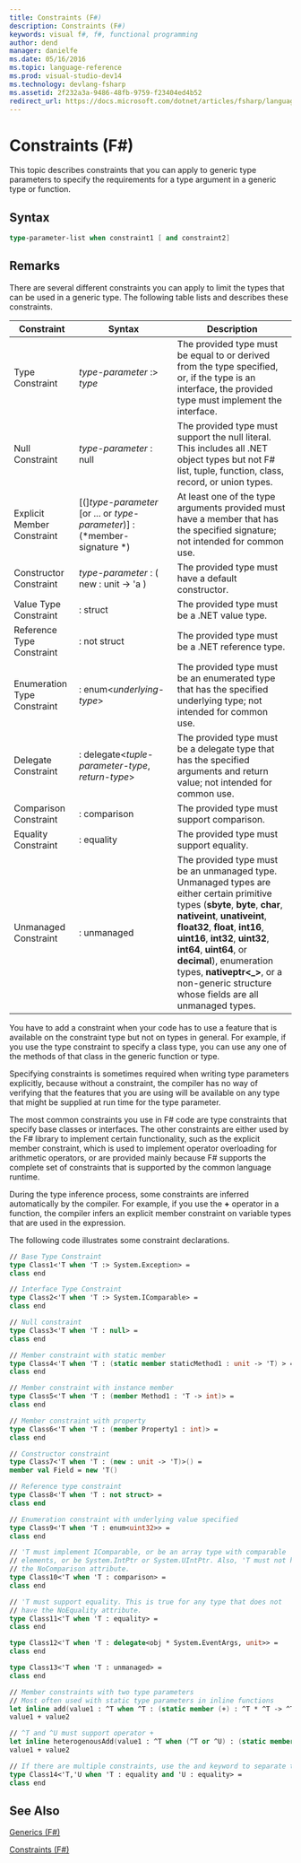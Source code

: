 ```yaml
---
title: Constraints (F#)
description: Constraints (F#)
keywords: visual f#, f#, functional programming
author: dend
manager: danielfe
ms.date: 05/16/2016
ms.topic: language-reference
ms.prod: visual-studio-dev14
ms.technology: devlang-fsharp
ms.assetid: 2f232a3a-9486-48fb-9759-f23404ed4b52
redirect_url: https://docs.microsoft.com/dotnet/articles/fsharp/language-reference/generics/constraints 
---
```


# Constraints (F#)

This topic describes constraints that you can apply to generic type parameters to specify the requirements for a type argument in a generic type or function.


## Syntax

```fsharp
type-parameter-list when constraint1 [ and constraint2]
```

## Remarks
There are several different constraints you can apply to limit the types that can be used in a generic type. The following table lists and describes these constraints.



|         Constraint          |                                         Syntax                                          |                                                                                                                                                                                                                                                                                         Description                                                                                                                                                                                                                                                                                         |
|-----------------------------|-----------------------------------------------------------------------------------------|---------------------------------------------------------------------------------------------------------------------------------------------------------------------------------------------------------------------------------------------------------------------------------------------------------------------------------------------------------------------------------------------------------------------------------------------------------------------------------------------------------------------------------------------------------------------------------------------|
|       Type Constraint       |                       <em>type-parameter</em> :&gt; <em>type</em>                       |                                                                                                                                                                                                                   The provided type must be equal to or derived from the type specified, or, if the type is an interface, the provided type must implement the interface.                                                                                                                                                                                                                   |
|       Null Constraint       |                             <em>type-parameter</em> : null                              |                                                                                                                                                                                                                    The provided type must support the null literal. This includes all .NET object types but not F# list, tuple, function, class, record, or union types.                                                                                                                                                                                                                    |
| Explicit Member Constraint  | [(]<em>type-parameter</em> [or ... or <em>type-parameter</em>)] : (*member-signature *) |                                                                                                                                                                                                                                At least one of the type arguments provided must have a member that has the specified signature; not intended for common use.                                                                                                                                                                                                                                |
|   Constructor Constraint    |                    <em>type-parameter</em> : ( new : unit -&gt; 'a )                    |                                                                                                                                                                                                                                                                     The provided type must have a default constructor.                                                                                                                                                                                                                                                                      |
|    Value Type Constraint    |                                        : struct                                         |                                                                                                                                                                                                                                                                        The provided type must be a .NET value type.                                                                                                                                                                                                                                                                         |
|  Reference Type Constraint  |                                      : not struct                                       |                                                                                                                                                                                                                                                                      The provided type must be a .NET reference type.                                                                                                                                                                                                                                                                       |
| Enumeration Type Constraint |                         : enum&lt;<em>underlying-type</em>&gt;                          |                                                                                                                                                                                                                                      The provided type must be an enumerated type that has the specified underlying type; not intended for common use.                                                                                                                                                                                                                                      |
|     Delegate Constraint     |          : delegate&lt;<em>tuple-parameter-type</em>, <em>return-type</em>&gt;          |                                                                                                                                                                                                                                  The provided type must be a delegate type that has the specified arguments and return value; not intended for common use.                                                                                                                                                                                                                                  |
|    Comparison Constraint    |                                      : comparison                                       |                                                                                                                                                                                                                                                                         The provided type must support comparison.                                                                                                                                                                                                                                                                          |
|     Equality Constraint     |                                       : equality                                        |                                                                                                                                                                                                                                                                          The provided type must support equality.                                                                                                                                                                                                                                                                           |
|    Unmanaged Constraint     |                                       : unmanaged                                       | The provided type must be an unmanaged type. Unmanaged types are either certain primitive types (<strong>sbyte</strong>, <strong>byte</strong>, <strong>char</strong>, <strong>nativeint</strong>, <strong>unativeint</strong>, <strong>float32</strong>, <strong>float</strong>, <strong>int16</strong>, <strong>uint16</strong>, <strong>int32</strong>, <strong>uint32</strong>, <strong>int64</strong>, <strong>uint64</strong>, or <strong>decimal</strong>), enumeration types, <strong>nativeptr&lt;_&gt;</strong>, or a non-generic structure whose fields are all unmanaged types. |

You have to add a constraint when your code has to use a feature that is available on the constraint type but not on types in general. For example, if you use the type constraint to specify a class type, you can use any one of the methods of that class in the generic function or type.

Specifying constraints is sometimes required when writing type parameters explicitly, because without a constraint, the compiler has no way of verifying that the features that you are using will be available on any type that might be supplied at run time for the type parameter.

The most common constraints you use in F# code are type constraints that specify base classes or interfaces. The other constraints are either used by the F# library to implement certain functionality, such as the explicit member constraint, which is used to implement operator overloading for arithmetic operators, or are provided mainly because F# supports the complete set of constraints that is supported by the common language runtime.

During the type inference process, some constraints are inferred automatically by the compiler. For example, if you use the **+** operator in a function, the compiler infers an explicit member constraint on variable types that are used in the expression.

The following code illustrates some constraint declarations.

```fsharp
// Base Type Constraint
type Class1<'T when 'T :> System.Exception> =
class end

// Interface Type Constraint
type Class2<'T when 'T :> System.IComparable> = 
class end

// Null constraint
type Class3<'T when 'T : null> =
class end

// Member constraint with static member
type Class4<'T when 'T : (static member staticMethod1 : unit -> 'T) > =
class end

// Member constraint with instance member
type Class5<'T when 'T : (member Method1 : 'T -> int)> =
class end

// Member constraint with property
type Class6<'T when 'T : (member Property1 : int)> =
class end

// Constructor constraint
type Class7<'T when 'T : (new : unit -> 'T)>() =
member val Field = new 'T()

// Reference type constraint
type Class8<'T when 'T : not struct> =
class end

// Enumeration constraint with underlying value specified
type Class9<'T when 'T : enum<uint32>> =
class end

// 'T must implement IComparable, or be an array type with comparable
// elements, or be System.IntPtr or System.UIntPtr. Also, 'T must not have
// the NoComparison attribute.
type Class10<'T when 'T : comparison> =
class end

// 'T must support equality. This is true for any type that does not
// have the NoEquality attribute.
type Class11<'T when 'T : equality> =
class end

type Class12<'T when 'T : delegate<obj * System.EventArgs, unit>> =
class end

type Class13<'T when 'T : unmanaged> =
class end

// Member constraints with two type parameters
// Most often used with static type parameters in inline functions
let inline add(value1 : ^T when ^T : (static member (+) : ^T * ^T -> ^T), value2: ^T) =
value1 + value2

// ^T and ^U must support operator +
let inline heterogenousAdd(value1 : ^T when (^T or ^U) : (static member (+) : ^T * ^U -> ^T), value2 : ^U) =
value1 + value2

// If there are multiple constraints, use the and keyword to separate them.
type Class14<'T,'U when 'T : equality and 'U : equality> =
class end
```

## See Also
[Generics &#40;F&#35;&#41;](Generics-%5BFSharp%5D.md)

[Constraints &#40;F&#35;&#41;](Constraints-%5BFSharp%5D.md)